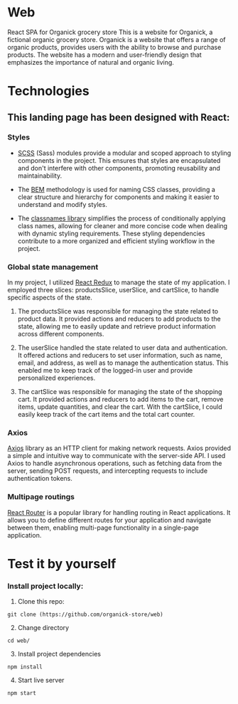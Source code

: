 # Web

React SPA for Organick grocery store
This is a website for Organick, a fictional organic grocery store.
Organick is a website that offers a range of organic products, provides users with the ability to browse and purchase products.
The website has a modern and user-friendly design that emphasizes the importance of natural and organic living.

# Technologies

## This landing page has been designed with React:

### Styles

- [SCSS](https://sass-lang.com/) (Sass) modules provide a modular and scoped approach to styling components in the project. This ensures that styles are encapsulated and don't interfere with other components, promoting reusability and maintainability.

- The [BEM](https://en.bem.info/) methodology is used for naming CSS classes, providing a clear structure and hierarchy for components and making it easier to understand and modify styles.

- The [classnames library](https://www.npmjs.com/package/classnames) simplifies the process of conditionally applying class names, allowing for cleaner and more concise code when dealing with dynamic styling requirements. These styling dependencies contribute to a more organized and efficient styling workflow in the project.

### Global state management

In my project, I utilized [React Redux](https://redux.js.org/) to manage the state of my application. I employed three slices: productsSlice, userSlice, and cartSlice, to handle specific aspects of the state.

1. The productsSlice was responsible for managing the state related to product data. It provided actions and reducers to add products to the state, allowing me to easily update and retrieve product information across different components.

2. The userSlice handled the state related to user data and authentication. It offered actions and reducers to set user information, such as name, email, and address, as well as to manage the authentication status. This enabled me to keep track of the logged-in user and provide personalized experiences.

3. The cartSlice was responsible for managing the state of the shopping cart. It provided actions and reducers to add items to the cart, remove items, update quantities, and clear the cart. With the cartSlice, I could easily keep track of the cart items and the total cart counter.

### Axios

[Axios](https://axios-http.com/) library as an HTTP client for making network requests. Axios provided a simple and intuitive way to communicate with the server-side API. I used Axios to handle asynchronous operations, such as fetching data from the server, sending POST requests, and intercepting requests to include authentication tokens.

### Multipage routings

[React Router](https://reactrouter.com/) is a popular library for handling routing in React applications. It allows you to define different routes for your application and navigate between them, enabling multi-page functionality in a single-page application.

# Test it by yourself

### Install project locally:

1. Clone this repo:

`git clone (https://github.com/organick-store/web)`

2. Change directory

`cd web/`

3. Install project dependencies

`npm install`

4. Start live server

`npm start`
